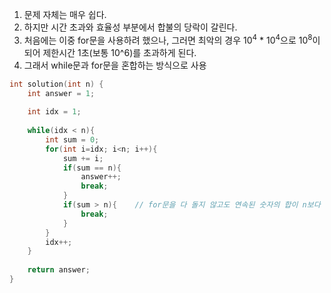 
1) 문제 자체는 매우 쉽다.
2) 하지만 시간 초과와 효율성 부분에서 합불의 당락이 갈린다.
3) 처음에는 이중 for문을 사용하려 했으나, 그러면 최악의 경우 10<sup>4</sup> * 10<sup>4</sup>으로 10<sup>8</sup>이 되어 제한시간 1초(보통 10^6)를 초과하게 된다.
4) 그래서 while문과 for문을 혼합하는 방식으로 사용
```C++
int solution(int n) {
    int answer = 1;
    
    int idx = 1;
    
    while(idx < n){
        int sum = 0;
        for(int i=idx; i<n; i++){
            sum += i;
            if(sum == n){
                answer++;
                break;
            }
            if(sum > n){    // for문을 다 돌지 않고도 연속된 숫자의 합이 n보다 커지면 종료해야 한다. (안 그러면 시간초과 에러 뜬다.)
                break;
            }
        }
        idx++;
    }
    
    return answer;
}
```
